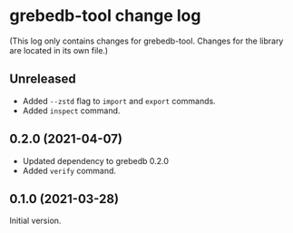 # grebedb-tool change log

(This log only contains changes for grebedb-tool. Changes for the library are located in its own file.)

## Unreleased

* Added `--zstd` flag to `import` and `export` commands.
* Added `inspect` command.

## 0.2.0 (2021-04-07)

* Updated dependency to grebedb 0.2.0
* Added `verify` command.

## 0.1.0 (2021-03-28)

Initial version.
